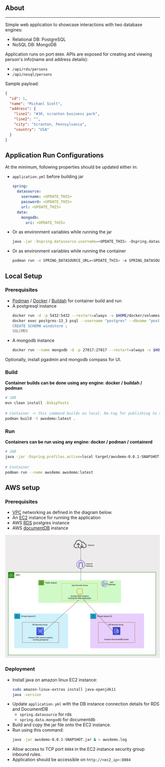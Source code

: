 ## About

---
Simple web application to showcase interactions with two database engines:
* Relational DB: PostgreSQL
* NoSQL DB: MongoDB

Application runs on port `8084`. APIs are exposed for creating and viewing person's info(name and address details):
* `/api/rds/persons`
* `/api/nosql/persons`

Sample payload:
```json
{
  "id": 1,
  "name": "Michael Scott",
  "address": {
    "line1": "#30, scranton business park",
    "line2": "",
    "city": "Scranton, Pennsylvania",
    "country": "USA"
  }
}
```

## Application Run Configurations

At the minimum, following properties should be updated either in:
* `application.yml` before building jar
  ```yaml
  spring:
    datasource:
      username: <UPDATE_THIS>
      password: <UPDATE_THIS>
      url: <UPDATE_THIS>
    data:
      mongodb:
        uri: <UPDATE_THIS>
  ```
* Or as environment variables while running the jar
  ```bash
  java -jar -Dspring.datasource.username=<UPDATE_THIS> -Dspring.datasource.password=<UPDATE_THIS> -Dspring.datasource.url=<UPDATE_THIS> -Dspring.data.mongodb.uri=<UPDATE_THIS> target/awsdemo-0.0.1-SNAPSHOT.jar 
  ```
* Or as environment variables while running the container
  ```bash
  podman run -e SPRING_DATASOURCE_URL=<UPDATE_THIS> -e SPRING_DATASOURCE_USERNAME=<UPDATE_THIS> -e SPRING_DATASOURCE_PASSWORD=<UPDATE_THIS> -e SPRING_DATA_MONGODB_URI=<UPDATE_THIS> --name awsdemo awsdemo:latest
  ```

## Local Setup

### Prerequisites
* [Podman](https://podman.io/getting-started/installation) / [Docker](https://docs.docker.com/engine/install/) / [Buildah](https://github.com/containers/buildah/blob/main/install.md) for container build and run
* A postgresql instance
    ```bash
  docker run -d -p 5432:5432 --restart=always -v $HOME/docker/volumes/postgres:/var/lib/postgresql/data --name postgres-13_3 -e POSTGRES_PASSWORD=postgres  -e POSTGRES_USER=postgres -e POSTGRES_DB=postgres postgres:13.3
  docker exec postgres-13_3 psql --username "postgres" --dbname "postgres" << SQLCMDS
  CREATE SCHEMA windstorm ;
  SQLCMDS
  ```
* A mongodb instance
    ```bash
    docker run --name mongodb -d -p 27017:27017 --restart=always -v $HOME/docker/volumes/mongodb:/data/db mongo
  ```
    
Optionally, install pgadmin and mongodb compass for UI. 

### Build
**Container builds can be done using any engine: docker / buildah / podman**
```bash
# JAR
mvn clean install -DskipTests

# Container -> this command builds on local. Re-tag for publishing to repository
podman build -t awsdemo:latest . 
```

### Run
**Containers can be run using any engine: docker / podman / containerd**
```bash
# JAR
java -jar -Dspring.profiles.active=local target/awsdemo-0.0.1-SNAPSHOT.jar

# Container
podman run --name awsdemo awsdemo:latest
```

## AWS setup

### Prerequisites

* [VPC](https://docs.aws.amazon.com/vpc/latest/userguide/vpc-getting-started.html) networking as defined in the diagram below.
* An [EC2](https://docs.aws.amazon.com/AWSEC2/latest/UserGuide/EC2_GetStarted.html) instance for running the application
* AWS [RDS](https://docs.aws.amazon.com/AmazonRDS/latest/AuroraUserGuide/CHAP_GettingStartedAurora.html) postgres instance
* AWS [documentDB](https://docs.aws.amazon.com/documentdb/latest/developerguide/getting-started.html) instance

![Deployment architecture](AWSDemo.png "Deployment architecture")

### Deployment
* Install java on amazon linux EC2 instance:
  ```bash
  sudo amazon-linux-extras install java-openjdk11
  java -version
  ```
* Update `application.yml` with the DB instance connection details for RDS and DocumentDB
  * `spring.datasource` for rds
  * `spring.data.mongodb` for documentdb
* Build and copy the jar file onto the EC2 instance.
* Run using this command:
  ```bash
  java -jar awsdemo-0.0.1-SNAPSHOT.jar & > awsdemo.log
  ```
* Allow access to TCP port `8084` in the EC2 instance security group inbound rules.
* Application should be accessible on `http://<ec2_ip>:8084`
